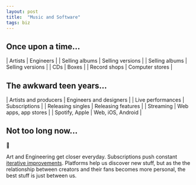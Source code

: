 ```yaml
---
layout: post
title:  "Music and Software"
tags: biz
---
```


## Once upon a time...

| Artists | Engineers |
| Selling albums | Selling versions |
| Selling albums | Selling versions |
| CDs | Boxes |
| Record shops | Computer stores |

## The awkward teen years...

| Artists and producers | Engineers and designers |
| Live performances | Subscriptions |
| Releasing singles | Releasing features |
| Streaming | Web apps, app stores |
| Spotify, Apple | Web, iOS, Android |

## Not too long now...

<p class="standalone-emoji">👯</p>

Art and Engineering get closer everyday. Subscriptions push constant [iterative improvements](http://www.nytimes.com/2016/02/21/arts/music/kanye-west-life-of-pablo-tlop.html). Platforms help us discover new stuff, but as the the relationship between creators and their fans becomes more personal, the best stuff is just between us.
